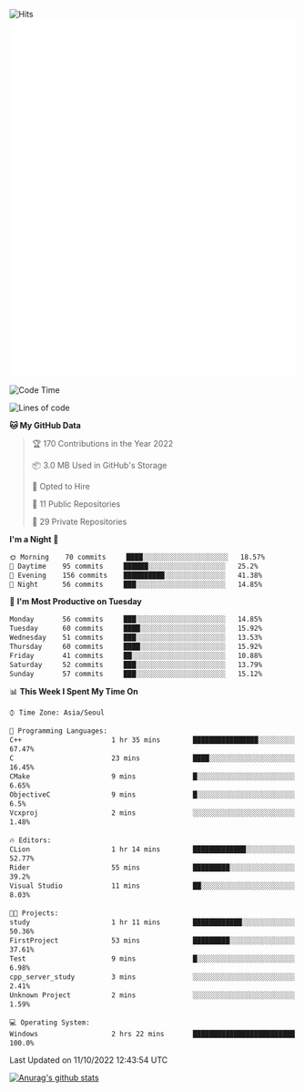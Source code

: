 ![Hits](https://hits.seeyoufarm.com/api/count/incr/badge.svg?url=https%3A%2F%2Fgithub.com%2Fkokose1234&count_bg=%2379C83D&title_bg=%23555555&icon=apple.svg&icon_color=%23E7E7E7&title=hits&edge_flat=false)
<br/>
![Metrics](https://github.com/kokose1234/kokose1234/blob/main/github-metrics.svg)

<!--START_SECTION:waka-->
![Code Time](http://img.shields.io/badge/Code%20Time-699%20hrs%2025%20mins-blue)

![Lines of code](https://img.shields.io/badge/From%20Hello%20World%20I%27ve%20Written-901%20Thousand%20lines%20of%20code-blue)

**🐱 My GitHub Data** 

> 🏆 170 Contributions in the Year 2022
 > 
> 📦 3.0 MB Used in GitHub's Storage 
 > 
> 💼 Opted to Hire
 > 
> 📜 11 Public Repositories 
 > 
> 🔑 29 Private Repositories  
 > 
**I'm a Night 🦉** 

```text
🌞 Morning    70 commits     ████░░░░░░░░░░░░░░░░░░░░░   18.57% 
🌆 Daytime    95 commits     ██████░░░░░░░░░░░░░░░░░░░   25.2% 
🌃 Evening    156 commits    ██████████░░░░░░░░░░░░░░░   41.38% 
🌙 Night      56 commits     ███░░░░░░░░░░░░░░░░░░░░░░   14.85%

```
📅 **I'm Most Productive on Tuesday** 

```text
Monday       56 commits     ███░░░░░░░░░░░░░░░░░░░░░░   14.85% 
Tuesday      60 commits     ████░░░░░░░░░░░░░░░░░░░░░   15.92% 
Wednesday    51 commits     ███░░░░░░░░░░░░░░░░░░░░░░   13.53% 
Thursday     60 commits     ████░░░░░░░░░░░░░░░░░░░░░   15.92% 
Friday       41 commits     ██░░░░░░░░░░░░░░░░░░░░░░░   10.88% 
Saturday     52 commits     ███░░░░░░░░░░░░░░░░░░░░░░   13.79% 
Sunday       57 commits     ███░░░░░░░░░░░░░░░░░░░░░░   15.12%

```


📊 **This Week I Spent My Time On** 

```text
⌚︎ Time Zone: Asia/Seoul

💬 Programming Languages: 
C++                      1 hr 35 mins        ████████████████░░░░░░░░░   67.47% 
C                        23 mins             ████░░░░░░░░░░░░░░░░░░░░░   16.45% 
CMake                    9 mins              █░░░░░░░░░░░░░░░░░░░░░░░░   6.65% 
ObjectiveC               9 mins              █░░░░░░░░░░░░░░░░░░░░░░░░   6.5% 
Vcxproj                  2 mins              ░░░░░░░░░░░░░░░░░░░░░░░░░   1.48%

🔥 Editors: 
CLion                    1 hr 14 mins        █████████████░░░░░░░░░░░░   52.77% 
Rider                    55 mins             █████████░░░░░░░░░░░░░░░░   39.2% 
Visual Studio            11 mins             ██░░░░░░░░░░░░░░░░░░░░░░░   8.03%

🐱‍💻 Projects: 
study                    1 hr 11 mins        ████████████░░░░░░░░░░░░░   50.36% 
FirstProject             53 mins             █████████░░░░░░░░░░░░░░░░   37.61% 
Test                     9 mins              █░░░░░░░░░░░░░░░░░░░░░░░░   6.98% 
cpp_server_study         3 mins              ░░░░░░░░░░░░░░░░░░░░░░░░░   2.41% 
Unknown Project          2 mins              ░░░░░░░░░░░░░░░░░░░░░░░░░   1.59%

💻 Operating System: 
Windows                  2 hrs 22 mins       █████████████████████████   100.0%

```


 Last Updated on 11/10/2022 12:43:54 UTC
<!--END_SECTION:waka-->

[![Anurag's github stats](https://github-readme-stats.vercel.app/api?username=kokose1234&theme=dracula)](https://github.com/anuraghazra/github-readme-stats)



	
